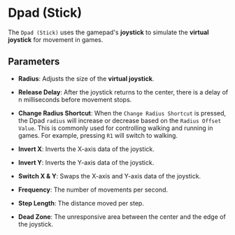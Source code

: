 # Dpad (Stick)

The `Dpad (Stick)` uses the gamepad's **joystick** to simulate the **virtual joystick** for movement in games.

## Parameters

* **Radius**: Adjusts the size of the **virtual joystick**.

* **Release Delay**: After the joystick returns to the center, there is a delay of n milliseconds before movement stops.

* **Change Radius Shortcut**: When the `Change Radius Shortcut` is pressed, the Dpad `radius` will increase or decrease based on the `Radius Offset Value`. This is commonly used for controlling walking and running in games. For example, pressing `R1` will switch to walking.

* **Invert X**: Inverts the X-axis data of the joystick.

* **Invert Y**: Inverts the Y-axis data of the joystick.

* **Switch X & Y**: Swaps the X-axis and Y-axis data of the joystick.

* **Frequency**: The number of movements per second.

* **Step Length**: The distance moved per step.

* **Dead Zone**: The unresponsive area between the center and the edge of the joystick.
